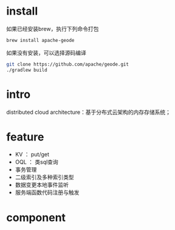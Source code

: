 # install

如果已经安装brew，执行下列命令打包
   
```sh
brew install apache-geode
```

如果没有安装，可以选择源码编译

```sh
git clone https://github.com/apache/geode.git
./gradlew build
```

# intro

distributed cloud architecture：基于分布式云架构的内存存储系统；

# feature

* KV ： put/get
* OQL ： 类sql查询
* 事务管理
* 二级索引及多种索引类型
* 数据变更本地事件监听
* 服务端函数代码注册与触发

# component

